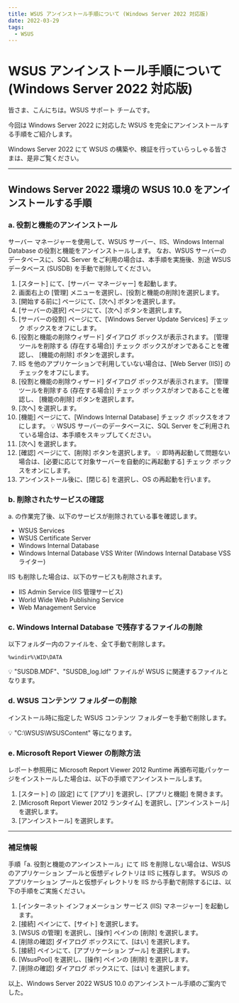 ```yaml
---
title: WSUS アンインストール手順について (Windows Server 2022 対応版)
date: 2022-03-29
tags:
  - WSUS
---
```


# WSUS アンインストール手順について (Windows Server 2022 対応版)

皆さま、こんにちは。WSUS サポート チームです。

今回は Windows Server 2022 に対応した WSUS を完全にアンインストールする手順をご紹介します。

Windows Server 2022 にて WSUS の構築や、検証を行っていらっしゃる皆さまは、是非ご覧ください。

---

## Windows Server 2022 環境の WSUS 10.0 をアンインストールする手順

### a. 役割と機能のアンインストール

サーバー マネージャーを使用して、WSUS サーバー、IIS、Windows Internal Database の役割と機能をアンインストールします。
なお、WSUS サーバーのデータベースに、SQL Server をご利用の場合は、本手順を実施後、別途 WSUS データベース (SUSDB) を手動で削除してください。

1. [スタート] にて、[サーバー マネージャー] を起動します。
2. 画面右上の [管理] メニューを選択し、[役割と機能の削除]を選択します。
3. [開始する前に] ページにて、[次へ] ボタンを選択します。
4. [サーバーの選択] ページにて、[次へ] ボタンを選択します。
5. [サーバーの役割] ページにて、[Windows Server Update Services] チェック ボックスをオフにします。
6. [役割と機能の削除ウィザード] ダイアログ ボックスが表示されます。
   [管理ツールを削除する (存在する場合)] チェック ボックスがオンであることを確認し、 [機能の削除] ボタンを選択します。
7. IIS を他のアプリケーションで利用していない場合は、[Web Server (IIS)] のチェックをオフにします。
8. [役割と機能の削除ウィザード] ダイアログ ボックスが表示されます。
   [管理ツールを削除する (存在する場合)] チェック ボックスがオンであることを確認し、 [機能の削除] ボタンを選択します。
9. [次へ] を選択します。
10. [機能] ページにて、[Windows Internal Database] チェック ボックスをオフにします。
    :bulb: WSUS サーバーのデータベースに、SQL Server をご利用されている場合は、本手順をスキップしてください。
11. [次へ] を選択します。
12. [確認] ページにて、[削除] ボタンを選択します。
    :bulb: 即時再起動して問題ない場合は、[必要に応じて対象サーバーを自動的に再起動する] チェック ボックスをオンにします。
13. アンインストール後に、[閉じる] を選択し、OS の再起動を行います。

### b. 削除されたサービスの確認

a. の作業完了後、以下のサービスが削除されている事を確認します。

- WSUS Services
- WSUS Certificate Server
- Windows Internal Database
- Windows Internal Database VSS Writer (Windows Internal Database VSS ライター)

IIS も削除した場合は、以下のサービスも削除されます。

- IIS Admin Service (IIS 管理サービス)
- World Wide Web Publishing Service
- Web Management Service

### c. Windows Internal Database で残存するファイルの削除

以下フォルダー内のファイルを、全て手動で削除します。

```
%windir%\WID\DATA
```

:bulb: "SUSDB.MDF"、"SUSDB_log.ldf" ファイルが WSUS に関連するファイルとなります。

### d. WSUS コンテンツ フォルダーの削除

インストール時に指定した WSUS コンテンツ フォルダーを手動で削除します。

:bulb: "C:\WSUS\WSUSContent" 等になります。

### e. Microsoft Report Viewer の削除方法

レポート参照用に Microsoft Report Viewer 2012 Runtime 再頒布可能パッケージをインストールした場合は、以下の手順でアンインストールします。

1. [スタート] の [設定] にて [アプリ] を選択し、[アプリと機能] を開きます。
2. [Microsoft Report Viewer 2012 ランタイム] を選択し、[アンインストール] を選択します。
3. [アンインストール] を選択します。

---

### 補足情報

手順「a. 役割と機能のアンインストール」にて IIS を削除しない場合は、WSUS のアプリケーション プールと仮想ディレクトリは IIS に残存します。
WSUS のアプリケーション プールと仮想ディレクトリを IIS から手動で削除するには、以下の手順をご実施ください。

1. [インターネット インフォメーション サービス (IIS) マネージャー] を起動します。
2. [接続] ペインにて、[サイト] を選択します。
3. [WSUS の管理] を選択し、[操作] ペインの [削除] を選択します。
4. [削除の確認] ダイアログ ボックスにて、[はい] を選択します。
5. [接続] ペインにて、[アプリケーション プール] を選択します。
6. [WsusPool] を選択し、[操作] ペインの [削除] を選択します。
7. [削除の確認] ダイアログ ボックスにて、[はい] を選択します。

以上、Windows Server 2022 WSUS 10.0 のアンインストール手順のご案内でした。
